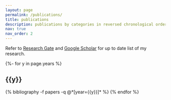 ```yaml
---
layout: page
permalink: /publications/
title: publications
description: publications by categories in reversed chronological order. generated by jekyll-scholar.
nav: true
nav_order: 2
---
```

Refer to [Research Gate](https://www.researchgate.net/profile/Siril-Dukkipati/research) and [Google Scholar](https://scholar.google.com/citations?user=IeGmZcAAAAAJ&hl=en&authuser=1) for up to date list of my research.
<!-- _pages/publications.md -->
<div class="publications">

{%- for y in page.years %}
  <h2 class="year">{{y}}</h2>
  {% bibliography -f papers -q @*[year={{y}}]* %}
{% endfor %}

</div>
